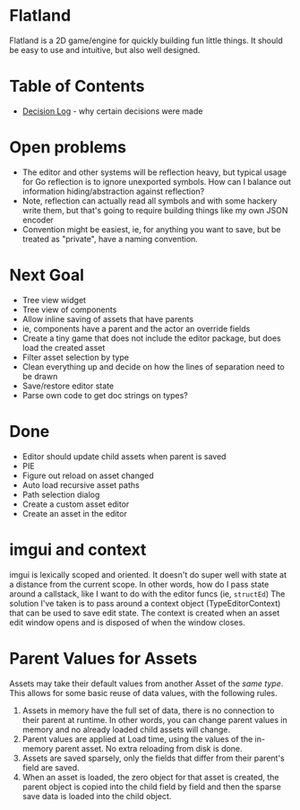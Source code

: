 # Flatland
Flatland is a 2D game/engine for quickly building fun little things.
It should be easy to use and intuitive, but also well designed.

# Table of Contents
* [Decision Log](decisions.md) - why certain decisions were made

# Open problems
- The editor and other systems will be reflection heavy, but typical usage 
for Go reflection is to ignore unexported symbols.  How can I balance out 
information hiding/abstraction against reflection?
 - Note, reflection can actually read all symbols and with some hackery write them, but that's going to require building things like my own JSON encoder
 - Convention might be easiest, ie, for anything you want to save, but be treated as "private", have a naming convention.

# Next Goal
- Tree view widget
- Tree view of components
- Allow inline saving of assets that have parents
 - ie, components have a parent and the actor an override fields
- Create a tiny game that does not include the editor package, but does load the created asset
- Filter asset selection by type
- Clean everything up and decide on how the lines of separation need to be drawn
- Save/restore editor state
- Parse own code to get doc strings on types?

# Done
- Editor should update child assets when parent is saved
- PIE
- Figure out reload on asset changed
- Auto load recursive asset paths
- Path selection dialog
- Create a custom asset editor
- Create an asset in the editor


# imgui and context
imgui is lexically scoped and oriented.  It doesn't do super well with
state at a distance from the current scope.  In other words, how do
I pass state around a callstack, like I want to do with the editor funcs
(ie, `structEd`)
The solution I've taken is to pass around a context object (TypeEditorContext)
that can be used to save edit state.  The context is created when an asset edit
window opens and is disposed of when the window closes.

# Parent Values for Assets
Assets may take their default values from another Asset of the *same type*.  This allows for some basic reuse of data values, with the following rules.
1. Assets in memory have the full set of data, there is no connection to their parent at runtime.  In other words, you can change parent values in memory and no already loaded child assets will change.
2. Parent values are applied at Load time, using the values of the in-memory parent asset.  No extra reloading from disk is done.
3. Assets are saved sparsely, only the fields that differ from their parent's field are saved.
4. When an asset is loaded, the zero object for that asset is created, the parent object is copied into the child field by field and then the sparse save data is loaded into the child object.

